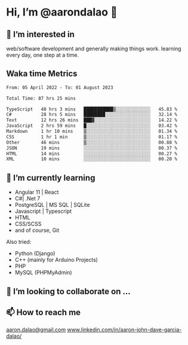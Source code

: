 # __Hi, I’m @aarondalao__ 👋 
## 👀 I’m interested in 
web/software development and generally making things work.
learning every day, one step at a time. 

## Waka time Metrics
<!--START_SECTION:waka-->

```txt
From: 05 April 2022 - To: 01 August 2023

Total Time: 87 hrs 25 mins

TypeScript   40 hrs 3 mins   ███████████▒░░░░░░░░░░░░░   45.83 %
C#           28 hrs 5 mins   ████████░░░░░░░░░░░░░░░░░   32.14 %
Text         12 hrs 26 mins  ███▓░░░░░░░░░░░░░░░░░░░░░   14.22 %
JavaScript   2 hrs 59 mins   █░░░░░░░░░░░░░░░░░░░░░░░░   03.42 %
Markdown     1 hr 10 mins    ▒░░░░░░░░░░░░░░░░░░░░░░░░   01.34 %
CSS          1 hr 1 min      ▒░░░░░░░░░░░░░░░░░░░░░░░░   01.17 %
Other        46 mins         ▒░░░░░░░░░░░░░░░░░░░░░░░░   00.88 %
JSON         19 mins         ░░░░░░░░░░░░░░░░░░░░░░░░░   00.37 %
HTML         14 mins         ░░░░░░░░░░░░░░░░░░░░░░░░░   00.27 %
XML          10 mins         ░░░░░░░░░░░░░░░░░░░░░░░░░   00.20 %
```

<!--END_SECTION:waka-->

## 🌱 I’m currently learning 

- Angular 11 | React 
- C#| .Net 7
- PostgreSQL | MS SQL | SQLite
- Javascript | Typescript
- HTML 
- CSS/SCSS
- and of course, Git 


Also tried:
- Python (Django)
- C++ (mainly for Arduino Projects)
- PHP
- MySQL (PHPMyAdmin)


## 💞️ I’m looking to collaborate on ...

## 📫 How to reach me 
aaron.dalao@gmail.com
www.linkedin.com/in/aaron-john-dave-garcia-dalao/

<!---
aarondalao/aarondalao is a ✨ special ✨ repository because its `README.md` (this file) appears on your GitHub profile.
You can click the Preview link to take a look at your changes.
--->
